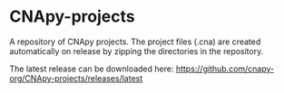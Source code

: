 # CNApy-projects

A repository of CNApy projects. The project files (.cna) are created automatically on release by zipping the directories in the repository.

The latest release can be downloaded here: https://github.com/cnapy-org/CNApy-projects/releases/latest
